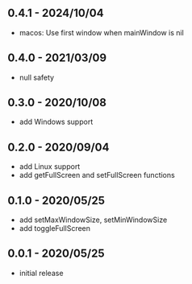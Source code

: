 ## 0.4.1 - 2024/10/04
* macos: Use first window when mainWindow is nil


## 0.4.0 - 2021/03/09
* null safety


## 0.3.0 - 2020/10/08
* add Windows support


## 0.2.0 - 2020/09/04
* add Linux support
* add getFullScreen and setFullScreen functions


## 0.1.0 - 2020/05/25

* add setMaxWindowSize, setMinWindowSize
* add toggleFullScreen


## 0.0.1 - 2020/05/25

* initial release
